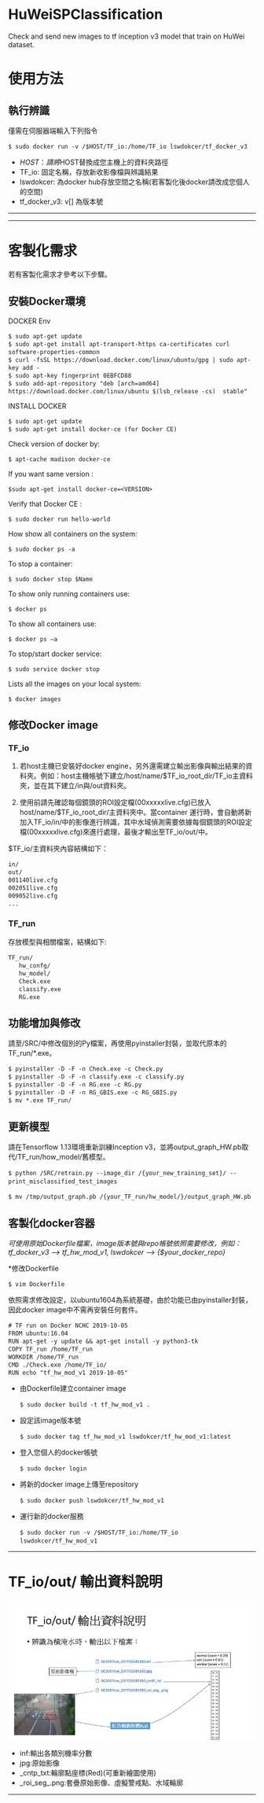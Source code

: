 # HuWeiSPClassification

Check and send new images to tf inception v3 model that train on HuWei dataset.

# 使用方法
## 執行辨識
僅需在伺服器端輸入下列指令

    $ sudo docker run -v /$HOST/TF_io:/home/TF_io lswdokcer/tf_docker_v3

* $HOST：請將$HOST替換成您主機上的資料夾路徑
* TF_io: 固定名稱，存放新收影像檔與辨識結果
* lswdokcer: 為docker hub存放空間之名稱(若客製化後docker請改成您個人的空間)
* tf_docker_v3: v[] 為版本號


***
***

# 客製化需求
若有客製化需求才參考以下步驟。

## 安裝Docker環境
DOCKER Env

    $ sudo apt-get update
    $ sudo apt-get install apt-transport-https ca-certificates curl software-properties-common
    $ curl -fsSL https://download.docker.com/linux/ubuntu/gpg | sudo apt-key add -
    $ sudo apt-key fingerprint 0EBFCD88
    $ sudo add-apt-repository "deb [arch=amd64] https://download.docker.com/linux/ubuntu $(lsb_release -cs)  stable"

INSTALL DOCKER

    $ sudo apt-get update
    $ sudo apt-get install docker-ce (for Docker CE)

Check version of docker by:

    $ apt-cache madison docker-ce

If you want same version : 

    $sudo apt-get install docker-ce=<VERSION>

Verify that Docker CE : 
    
    $ sudo docker run hello-world

How show all containers on the system: 

    $ sudo docker ps -a

To stop a container:

    $ sudo docker stop $Name
    
To show only running containers use:

    $ docker ps 
    
To show all containers use:

    $ docker ps –a
    
To stop/start docker service: 

    $ sudo service docker stop

Lists all the images on your local system:

    $ docker images


## 修改Docker image

### TF_io
1. 若host主機已安裝好docker engine，另外還需建立輸出影像與輸出結果的資料夾。例如：host主機帳號下建立/host/name/$TF_io_root_dir/TF_io主資料夾，並在其下建立/in與/out資料夾。

2. 使用前請先確認每個鏡頭的ROI設定檔(00xxxxxlive.cfg)已放入host/name/$TF_io_root_dir/主資料夾中。當container 運行時，會自動將新加入TF_io/in/中的影像進行辨識，其中水域偵測需要依據每個鏡頭的ROI設定檔(00xxxxxlive.cfg)來進行處理，最後才輸出至TF_io/out/中。

$TF_io/主資料夾內容結構如下：

    in/
    out/
    001140live.cfg
    002051live.cfg
    009052live.cfg
    ...

### TF_run
存放模型與相關檔案，結構如下:

    TF_run/
       hw_confg/
       hw_model/
       Check.exe
       classify.exe
       RG.exe
     
## 功能增加與修改
請至/SRC/中修改個別的Py檔案，再使用pyinstaller封裝，並取代原本的TF_run/*.exe。

    $ pyinstaller -D -F -n Check.exe -c Check.py
    $ pyinstaller -D -F -n classify.exe -c classify.py 
    $ pyinstaller -D -F -n RG.exe -c RG.py
    $ pyinstaller -D -F -n RG_GBIS.exe -c RG_GBIS.py
    $ mv *.exe TF_run/

## 更新模型
請在Tensorflow 1.13環境重新訓練Inception v3，並將output_graph_HW.pb取代/TF_run/how_model/舊模型。

`$ python /SRC/retrain.py --image_dir /{your_new_training_set}/ --print_misclassified_test_images`

`$ mv /tmp/output_graph.pb /{your_TF_run/hw_model/}/output_graph_HW.pb`


## 客製化docker容器
*可使用原始Dockerfile檔案，image版本號與repo帳號依照需要修改，例如：tf_docker_v3 --> tf_hw_mod_v1, lswdokcer --> {$your_docker_repo}*


*修改Dockerfile

    $ vim Dockerfile
    
  依照需求修改設定，以ubuntu1604為系統基礎，由於功能已由pyinstaller封裝，因此docker image中不需再安裝任何套件。
  
    # TF run on Docker NCHC 2019-10-05 
    FROM ubuntu:16.04
    RUN apt-get -y update && apt-get install -y python3-tk
    COPY TF_run /home/TF_run
    WORKDIR /home/TF_run
    CMD ./Check.exe /home/TF_io/
    RUN echo "tf_hw_mod_v1 2019-10-05"

* 由Dockerfile建立container image

    `$ sudo docker build -t tf_hw_mod_v1 . `

* 設定該image版本號

    `$ sudo docker tag tf_hw_mod_v1 lswdokcer/tf_hw_mod_v1:latest`
    
* 登入您個人的docker帳號

    `$ sudo docker login`

* 將新的docker image上傳至repository

    `$ sudo docker push lswdokcer/tf_hw_mod_v1`

* 運行新的docker服務
    
    `$ sudo docker run -v /$HOST/TF_io:/home/TF_io lswdokcer/tf_hw_mod_v1`
    
***
# TF_io/out/ 輸出資料說明

![Alt text](https://github.com/vscv/HuWeiSPClassification/blob/master/SRC/DL_%E6%99%BA%E6%85%A7%E5%9C%92%E5%8D%80%E8%B7%AF%E9%9D%A2%E7%A9%8D%E6%B7%B9%E6%B0%B4%E5%81%B5%E6%B8%AC_TF_io_out_%E8%BC%B8%E5%87%BA%E8%B3%87%E6%96%99%E8%AA%AA%E6%98%8E.jpg)

* inf:輸出各類別機率分數
* jpg:原始影像
* \_cntp_txt:輪廓點座標(Red)(可重新繪圖使用)
* \_roi_seg_.png:套疊原始影像、虛擬警戒點、水域輪廓

***
